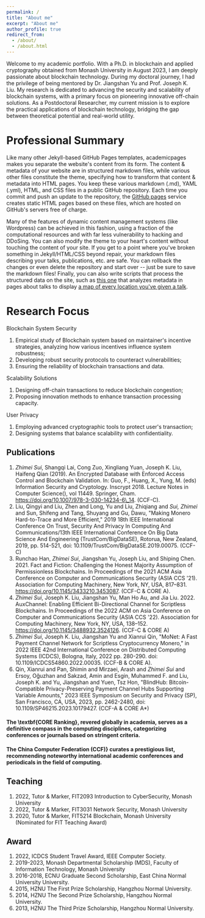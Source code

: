 ```yaml
---
permalink: /
title: "About me"
excerpt: "About me"
author_profile: true
redirect_from: 
  - /about/
  - /about.html
---
```


Welcome to my academic portfolio. With a Ph.D. in blockchain and applied cryptography obtained from Monash University in August 2023, I am deeply passionate about blockchain technology. During my doctoral journey, I had the privilege of being mentored by Dr. Jiangshan Yu and Prof. Joseph K. Liu. My research is dedicated to advancing the security and scalability of blockchain systems, with a primary focus on pioneering innovative off-chain solutions. As a Postdoctoral Researcher, my current mission is to explore the practical applications of blockchain technology, bridging the gap between theoretical potential and real-world utility.

Professional Summary
======
Like many other Jekyll-based GitHub Pages templates, academicpages makes you separate the website's content from its form. The content & metadata of your website are in structured markdown files, while various other files constitute the theme, specifying how to transform that content & metadata into HTML pages. You keep these various markdown (.md), YAML (.yml), HTML, and CSS files in a public GitHub repository. Each time you commit and push an update to the repository, the [GitHub pages](https://pages.github.com/) service creates static HTML pages based on these files, which are hosted on GitHub's servers free of charge.

Many of the features of dynamic content management systems (like Wordpress) can be achieved in this fashion, using a fraction of the computational resources and with far less vulnerability to hacking and DDoSing. You can also modify the theme to your heart's content without touching the content of your site. If you get to a point where you've broken something in Jekyll/HTML/CSS beyond repair, your markdown files describing your talks, publications, etc. are safe. You can rollback the changes or even delete the repository and start over -- just be sure to save the markdown files! Finally, you can also write scripts that process the structured data on the site, such as [this one](https://github.com/academicpages/academicpages.github.io/blob/master/talkmap.ipynb) that analyzes metadata in pages about talks to display [a map of every location you've given a talk](https://academicpages.github.io/talkmap.html).

Research Focus
======
Blockchain System Security
1. Empirical study of Blockchain system based on maintainer's incentive strategies, analyzing how various incentives influence system robustness;
2. Developing robust security protocols to counteract vulnerabilities;
3. Ensuring the reliability of blockchain transactions and data.

Scalability Solutions
1. Designing off-chain transactions to reduce blockchain congestion;
2. Proposing innovation methods to enhance transaction processing capacity.

User Privacy
1. Employing advanced cryptographic tools to protect user's transaction;
2. Designing systems that balance scalability with confidentiality.


Publications
------

1. *Zhimei Sui*, Shangqi Lai, Cong Zuo, Xingliang Yuan, Joseph K. Liu, Haifeng Qian (2019). An Encrypted Database with Enforced Access Control and Blockchain Validation. In: Guo, F., Huang, X., Yung, M. (eds) Information Security and Cryptology. Inscrypt 2018. Lecture Notes in Computer Science(), vol 11449. Springer, Cham. https://doi.org/10.1007/978-3-030-14234-6\_14. (CCF-C).
2.  Liu, Qingyi and Liu, Zhen and Long, Yu and Liu, Zhiqiang and *Sui, Zhimei* and Sun, Shifeng and Tang, Shuyang and Gu, Dawu, "Making Monero Hard-to-Trace and More Efficient," 2019 18th IEEE International Conference On Trust, Security And Privacy In Computing And Communications/13th IEEE International Conference On Big Data Science And Engineering (TrustCom/BigDataSE), Rotorua, New Zealand, 2019, pp. 514-521, doi: 10.1109/TrustCom/BigDataSE.2019.00075. (CCF-C)
3.  Runchao Han, *Zhimei Sui*, Jiangshan Yu, Joseph Liu, and Shiping Chen. 2021. Fact and Fiction: Challenging the Honest Majority Assumption of Permissionless Blockchains. In Proceedings of the 2021 ACM Asia Conference on Computer and Communications Security (ASIA CCS '21). Association for Computing Machinery, New York, NY, USA, 817–831. https://doi.org/10.1145/3433210.3453087. (CCF-C & CORE A).
4.  *Zhimei Sui*, Joseph K. Liu, Jiangshan Yu, Man Ho Au, and Jia Liu. 2022. AuxChannel: Enabling Efficient Bi-Directional Channel for Scriptless Blockchains. In Proceedings of the 2022 ACM on Asia Conference on Computer and Communications Security (ASIA CCS '22). Association for Computing Machinery, New York, NY, USA, 138–152. 
    https://doi.org/10.1145/3488932.3524126.  (CCF-C & CORE A)
5. *Zhimei Sui*, Joseph K. Liu, Jiangshan Yu and Xianrui Qin, "MoNet: A Fast Payment Channel Network for Scriptless Cryptocurrency Monero," in 2022 IEEE 42nd International Conference on Distributed Computing Systems (ICDCS), Bologna, Italy, 2022 pp. 280-290. doi: 10.1109/ICDCS54860.2022.00035. (CCF-B & CORE A).
6. Qin, Xianrui and Pan, Shimin and Mirzaei, Arash and *Zhimei Sui* and Ersoy, Oğuzhan and Sakzad, Amin and Esgin, Muhammed F. and Liu, Joseph K. and Yu, Jiangshan and Yuen, Tsz Hon, "BlindHub: Bitcoin-Compatible Privacy-Preserving Payment Channel Hubs Supporting Variable Amounts," 2023 IEEE Symposium on Security and Privacy (SP), San Francisco, CA, USA, 2023, pp. 2462-2480, doi: 10.1109/SP46215.2023.10179427. (CCF-A & CORE A*)

#### The \textbf{CORE Ranking}, revered globally in academia, serves as a definitive compass in the computing disciplines, categorizing conferences or journals based on stringent criteria. 

#### The China Computer Federation (CCF)} curates a prestigious list, recommending noteworthy international academic conferences and periodicals in the field of computing.

Teaching
------
1. 2022, Tutor & Marker, FIT2093 Introduction to CyberSecurity, Monash University
2. 2022, Tutor & Marker, FIT3031 Network Security, Monash University
3. 2020, Tutor & Marker, FIT5214 Blockchain, Monash University (Nominated for FIT Teaching Award)

Award
------
1. 2022, ICDCS Student Travel Award, IEEE Computer Society.
2. 2019-2023, Monash Departmental Scholarship (MDS), Faculty of Information Technology, Monash University
3. 2016-2018, ECNU Graduate Second Scholarship, East China Normal University University.
4. 2015, HZNU The First Prize Scholarship, Hangzhou Normal University.
5. 2014, HZNU The Second Prize Scholarship, Hangzhou Normal University.
6. 2013, HZNU The Third Prize Scholarship, Hangzhou Normal University.
